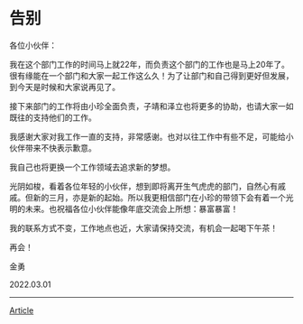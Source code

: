 # 告别

各位小伙伴：

我在这个部门工作的时间马上就22年，而负责这个部门的工作也是马上20年了。很有缘能在一个部门和大家一起工作这么久！为了让部门和自己得到更好但发展，到今天是时候和大家说再见了。

接下来部门的工作将由小珍全面负责，子靖和泽立也将更多的协助，也请大家一如既往的支持他们的工作。

我感谢大家对我工作一直的支持，非常感谢。也对以往工作中有些不足，可能给小伙伴带来不快表示歉意。

我自己也将更换一个工作领域去追求新的梦想。

光阴如梭，看着各位年轻的小伙伴，想到即将离开生气虎虎的部门，自然心有戚戚。但新的三月，亦是新的起始。所以我更相信部门在小珍的带领下会有着一个光明的未来。也祝福各位小伙伴能像年底交流会上所想：暴富暴富！

我的联系方式不变，工作地点也近，大家请保持交流，有机会一起喝下午茶！

再会！

金勇

2022.03.01

---

[Article](../UniLabel%2030f43971c25f4cbea695984a0b8c1b6d/Article%203dfd2dc2628645da8fa6e6044c27014a.md)